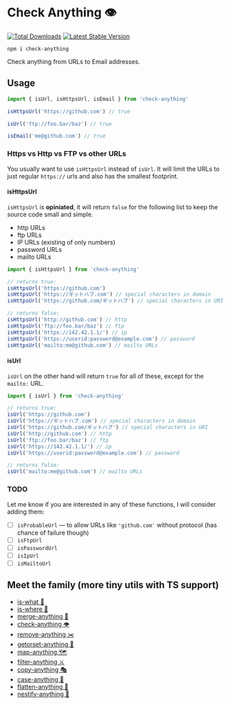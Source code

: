 # Check Anything 👁

<a href="https://www.npmjs.com/package/check-anything"><img src="https://img.shields.io/npm/v/check-anything.svg" alt="Total Downloads"></a>
<a href="https://www.npmjs.com/package/check-anything"><img src="https://img.shields.io/npm/dw/check-anything.svg" alt="Latest Stable Version"></a>

```
npm i check-anything
```

Check anything from URLs to Email addresses.

## Usage

```js
import { isUrl, isHttpsUrl, isEmail } from 'check-anything'

isHttpsUrl('https://github.com') // true

isUrl('ftp://foo.bar/baz') // true

isEmail('me@github.com') // true
```

### Https vs Http vs FTP vs other URLs

You usually want to use `isHttpsUrl` instead of `isUrl`. It will limit the URLs to just regular `https://` urls and also has the smallest footprint.

#### isHttpsUrl

`isHttpsUrl` is **opiniated**, it will return `false` for the following list to keep the source code small and simple.

- http URLs
- ftp URLs
- IP URLs (existing of only numbers)
- password URLs
- mailto URLs

```js
import { isHttpsUrl } from 'check-anything'

// returns true:
isHttpsUrl('https://github.com')
isHttpsUrl('https://ギットハブ.com') // special characters in domain
isHttpsUrl('https://github.com/ギットハブ') // special characters in URI

// returns false:
isHttpsUrl('http://github.com') // http
isHttpsUrl('ftp://foo.bar/baz') // ftp
isHttpsUrl('https://142.42.1.1/') // ip
isHttpsUrl('https://userid:password@example.com') // password
isHttpsUrl('mailto:me@github.com') // mailto URLs
```

#### isUrl

`isUrl` on the other hand will return `true` for all of these, except for the `mailto:` URL.

```js
import { isUrl } from 'check-anything'

// returns true:
isUrl('https://github.com')
isUrl('https://ギットハブ.com') // special characters in domain
isUrl('https://github.com/ギットハブ') // special characters in URI
isUrl('http://github.com') // http
isUrl('ftp://foo.bar/baz') // ftp
isUrl('https://142.42.1.1/') // ip
isUrl('https://userid:password@example.com') // password

// returns false:
isUrl('mailto:me@github.com') // mailto URLs
```

### TODO

Let me know if you are interested in any of these functions, I will consider adding them:

- [ ] `isProbableUrl` — to allow URLs like `'github.com'` without protocol (has chance of failure though)
- [ ] `isFtpUrl`
- [ ] `isPasswordUrl`
- [ ] `isIpUrl`
- [ ] `isMailtoUrl`

## Meet the family (more tiny utils with TS support)

- [is-what 🙉](https://github.com/mesqueeb/is-what)
- [is-where 🙈](https://github.com/mesqueeb/is-where)
- [merge-anything 🥡](https://github.com/mesqueeb/merge-anything)
- [check-anything 👁](https://github.com/mesqueeb/check-anything)
- [remove-anything ✂️](https://github.com/mesqueeb/remove-anything)
- [getorset-anything 🐊](https://github.com/mesqueeb/getorset-anything)
- [map-anything 🗺](https://github.com/mesqueeb/map-anything)
- [filter-anything ⚔️](https://github.com/mesqueeb/filter-anything)
- [copy-anything 🎭](https://github.com/mesqueeb/copy-anything)
- [case-anything 🐫](https://github.com/mesqueeb/case-anything)
- [flatten-anything 🏏](https://github.com/mesqueeb/flatten-anything)
- [nestify-anything 🧅](https://github.com/mesqueeb/nestify-anything)
